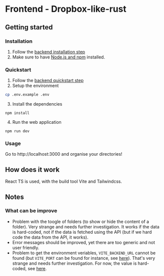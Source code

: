 # Frontend - Dropbox-like-rust

## Getting started

### Installation

1. Follow the [backend installation step](../backend/README.md)
2. Make sure to have [Node.js and npm](https://docs.npmjs.com/downloading-and-installing-node-js-and-npm) installed.

### Quickstart

1. Follow the [backend quickstart step](../backend/README.md)
2. Setup the environment
```bash
cp .env.example .env
```
3. Install the dependencies
```
npm install
```
4. Run the web application
```
npm run dev
```

### Usage

Go to http://localhost:3000 and organise your directories!

## How does it work

React TS is used, with the build tool Vite and Tailwindcss.

## Notes

### What can be improve

- Problem with the toogle of folders (to show or hide the content of a folder). Very strange and needs further investigation. It works if the data is hard-coded, not if the data is fetched using the API (but if we hard code the data from the API, it works).
- Error messages should be improved, yet there are too generic and not user friendly.
- Problem to get the environment veriables, `VITE_BACKEND_URL` cannot be found (but `VITE_PORT` can be found for instance, see [here](./vite.config.ts)). That's very strange and needs further investigation. For now, the value is hard-coded, see [here](./src/config/env.ts).